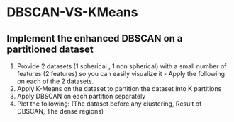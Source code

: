 # DBSCAN-VS-KMeans
## Implement the enhanced DBSCAN on a partitioned dataset

1. Provide 2 datasets (1 spherical , 1 non spherical) with a small number of features (2 features) so you can easily visualize it - Apply the following on each of the 2 datasets.
2. Apply K-Means on the dataset to partition the dataset into K partitions
3. Apply DBSCAN on each partition separately
4. Plot the following: (The dataset before any clustering, Result of DBSCAN, The dense regions)
